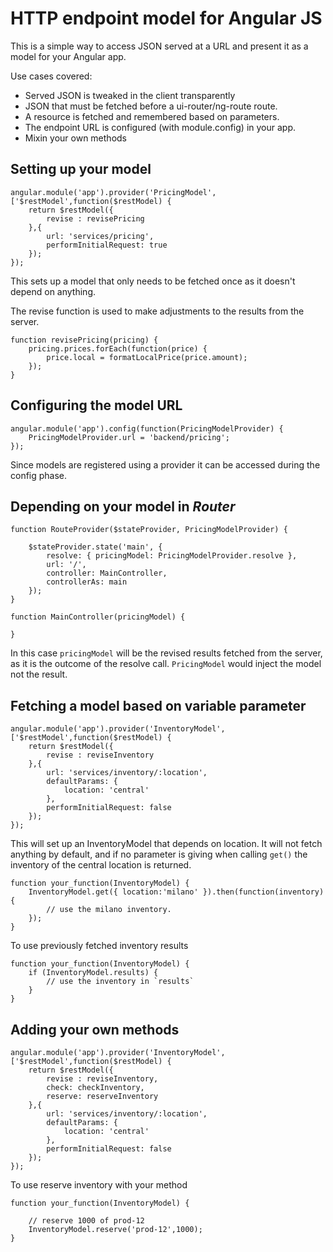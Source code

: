 
# HTTP endpoint model for Angular JS

This is a simple way to access JSON served at a URL and present it as a model for your Angular app.

Use cases covered:

* Served JSON is tweaked in the client transparently
* JSON that must be fetched before a ui-router/ng-route route.
* A resource is fetched and remembered based on parameters.
* The endpoint URL is configured (with module.config) in your app.
* Mixin your own methods

## Setting up your model

    angular.module('app').provider('PricingModel',['$restModel',function($restModel) {
        return $restModel({ 
        	revise : revisePricing
        },{
        	url: 'services/pricing',
        	performInitialRequest: true
        });
    });

This sets up a model that only needs to be fetched once as it doesn't depend on anything.

The revise function is used to make adjustments to the results from the server.

    function revisePricing(pricing) {
    	pricing.prices.forEach(function(price) {
    		price.local = formatLocalPrice(price.amount);
    	});
    }

## Configuring the model URL

    angular.module('app').config(function(PricingModelProvider) {
    	PricingModelProvider.url = 'backend/pricing';
    });

Since models are registered using a provider it can be accessed during the config phase.

## Depending on your model in *Router*

    function RouteProvider($stateProvider, PricingModelProvider) {
        
        $stateProvider.state('main', {
            resolve: { pricingModel: PricingModelProvider.resolve },
            url: '/',
            controller: MainController,
            controllerAs: main	
        });
    }

    function MainController(pricingModel) {

    }

In this case `pricingModel` will be the revised results fetched from the server, as it
is the outcome of the resolve call. `PricingModel` would inject the model not the result.

## Fetching a model based on variable parameter

    angular.module('app').provider('InventoryModel',['$restModel',function($restModel) {
        return $restModel({ 
        	revise : reviseInventory
        },{
        	url: 'services/inventory/:location',
        	defaultParams: {
        		location: 'central'
        	},
        	performInitialRequest: false
        });
    });

This will set up an InventoryModel that depends on location. It will not fetch anything by
default, and if no parameter is giving when calling `get()` the inventory of the central
location is returned.

    function your_function(InventoryModel) {
        InventoryModel.get({ location:'milano' }).then(function(inventory) {
    	    // use the milano inventory.
        });
    }

To use previously fetched inventory results

    function your_function(InventoryModel) {
    	if (InventoryModel.results) {
    		// use the inventory in `results`
    	}
    }

## Adding your own methods

    angular.module('app').provider('InventoryModel',['$restModel',function($restModel) {
        return $restModel({ 
        	revise : reviseInventory,
        	check: checkInventory,
        	reserve: reserveInventory
        },{
        	url: 'services/inventory/:location',
        	defaultParams: {
        		location: 'central'
        	},
        	performInitialRequest: false
        });
    });

To use reserve inventory with your method

    function your_function(InventoryModel) {

    	// reserve 1000 of prod-12
    	InventoryModel.reserve('prod-12',1000);
    }

